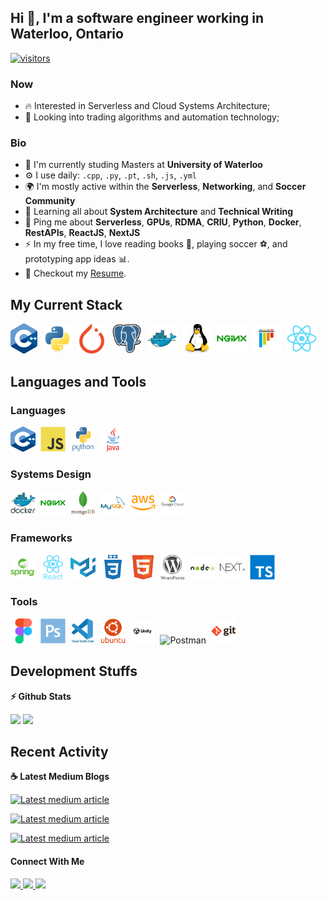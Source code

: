 ## Hi 👋, I'm a software engineer working in Waterloo, Ontario

<p align="left">
  <!-- <a href="https://leetcode.com/justinsj/">
    <img src="https://cp-logo.vercel.app/leetcode/justinsj" alt="Leet code rating" />
  </a>
  <a href="https://codeforces.com/profile/justinsj.me">
    <img src="https://raw.githubusercontent.com/justinsj/cf-stats/main/output/rating.svg" alt="Leet code rating" />
  </a>
  <a href="https://stackoverflow.com/users/5921662/justinsj">
    <img alt="Stack Overflow reputation" src="https://img.shields.io/stackexchange/stackoverflow/r/5921662?color=orange&label=reputation&logo=stackoverflow">
  </a> -->
  <!-- <a href="https://github.com/justinsj?tab=followers">
    <img alt="GitHub followers" src="https://img.shields.io/github/followers/justinsj?color=green&logo=github">
  </a> -->
  <a href="https://github.com/justinsj/">
    <img src="https://komarev.com/ghpvc/?username=justinsj&style=flat-square&color=blue" alt="visitors" />
  </a>

</p>

### Now

<!-- - ✨ Contributing to [chkware](https://github.com/chkware/cli); -->
- :fire: Interested in Serverless and Cloud Systems Architecture;
- :calendar: Looking into trading algorithms and automation technology;

### Bio

- 🏫 I'm currently studing Masters at **University of Waterloo**
- ⚙️ I use daily: `.cpp`, `.py`, `.pt`, `.sh`, `.js`, `.yml`
- 🌍 I'm mostly active within the **Serverless**, **Networking**, and **Soccer Community**
- 🌱 Learning all about **System Architecture** and **Technical Writing**
- 💬 Ping me about **Serverless**, **GPUs**, **RDMA**, **CRIU**, **Python**, **Docker**, **RestAPIs**, **ReactJS**, **NextJS**
- ⚡ In my free time, I love reading books 📖, playing soccer ⚽, and prototyping app ideas 📊.
- 📝 Checkout my [Resume](https://drive.google.com/file/d/11aQ9crBbp2L7DXCPFPcZH4aE1gL2Zj1V/view?usp=sharing).

<h2>My Current Stack</h2>
<p>
<img height="48" src="img/c-plus-plus.svg" alt="c++">&nbsp; 
<img height="48" src="img/python-original.svg" alt="python">&nbsp; 
<img height="48" src="img/pytorch-icon.svg" alt="pytorch">&nbsp; 
<!-- <img height="48" src="img/django-plain-wordmark.svg" alt="Django">&nbsp;  -->
<img height="48" src="img/postgresql-original.svg" alt="postgress">&nbsp;
<img height="48" src="img/docker-original.svg" alt="Docker">&nbsp; 
<img height="48" src="img/linux-original.svg" alt="linux">&nbsp;
<img height="48" src="img/nginx-original.svg" alt="nginx">&nbsp;
<img height="48" src="img/pytest-original.svg" alt="pytest">&nbsp;
<!-- <img height="48" src="img/git-original.svg" alt="git">&nbsp;  -->
<img height="48" src="img/react-original.svg" alt="react">&nbsp;


## Languages and Tools
<h3>Languages</h3>
<p>
<img src="img/c-plus-plus.svg" title="C++" alt="C++" width="40" height="40"/>&nbsp;
<img src="https://github.com/devicons/devicon/blob/master/icons/javascript/javascript-original.svg" title="JavaScript" alt="JavaScript" width="40" height="40"/>&nbsp;
<img src="https://github.com/devicons/devicon/blob/master/icons/python/python-original-wordmark.svg" title="Python" alt="Python" width="40" height="40"/>&nbsp;
<img src="https://github.com/devicons/devicon/blob/master/icons/java/java-original-wordmark.svg" title="Java" alt="Java" width="40" height="40"/>&nbsp;
</p>
<h3>Systems Design</h3>
<p>
<img src="https://github.com/devicons/devicon/blob/master/icons/docker/docker-original-wordmark.svg" title="Docker" alt="Docker" width="40" height="40"/>&nbsp;
<img src="https://github.com/devicons/devicon/blob/master/icons/nginx/nginx-original.svg" title="NGINX" alt="NGINX" width="40" height="40"/>&nbsp;
<img src="https://github.com/devicons/devicon/blob/master/icons/mongodb/mongodb-original-wordmark.svg" title="MongoDB" alt="MongoDB" width="40" height="40"/>&nbsp;
<img src="https://github.com/devicons/devicon/blob/master/icons/mysql/mysql-original-wordmark.svg" title="MySQL"  alt="MySQL" width="40" height="40"/>&nbsp;
<img src="https://github.com/devicons/devicon/blob/master/icons/amazonwebservices/amazonwebservices-plain-wordmark.svg" title="AWS" alt="AWS" width="40" height="40"/>&nbsp;
<img src="https://github.com/devicons/devicon/blob/master/icons/googlecloud/googlecloud-original-wordmark.svg" title="GCP" alt="GCP" width="40" height="40"/>&nbsp;
</p>  
<h3>Frameworks</h3>
<p>
<img src="https://github.com/devicons/devicon/blob/master/icons/spring/spring-original-wordmark.svg" title="Spring" alt="Spring" width="40" height="40"/>&nbsp;
<img src="https://github.com/devicons/devicon/blob/master/icons/react/react-original-wordmark.svg" title="React" alt="React" width="40" height="40"/>&nbsp;
<img src="https://github.com/devicons/devicon/blob/master/icons/materialui/materialui-original.svg" title="Material UI" alt="Material UI" width="40" height="40"/>&nbsp;
<img src="https://github.com/devicons/devicon/blob/master/icons/css3/css3-plain-wordmark.svg"  title="CSS3" alt="CSS" width="40" height="40"/>&nbsp;
<img src="https://github.com/devicons/devicon/blob/master/icons/html5/html5-original.svg" title="HTML5" alt="HTML" width="40" height="40"/>&nbsp;
<img src="https://github.com/devicons/devicon/blob/master/icons/wordpress/wordpress-plain-wordmark.svg" title="Wordpress" alt="Wordpress" width="40" height="40"/>&nbsp;
<img src="https://github.com/devicons/devicon/blob/master/icons/nodejs/nodejs-original-wordmark.svg" title="NodeJS" alt="NodeJS" width="40" height="40"/>&nbsp;
<img src="https://github.com/devicons/devicon/blob/master/icons/nextjs/nextjs-original-wordmark.svg" title="NextJS" alt="NextJS" width="40" height="40"/>&nbsp;
<img src="https://github.com/devicons/devicon/blob/master/icons/typescript/typescript-original.svg" title="TypeScript" alt="TypeScript" width="40" height="40"/>&nbsp;
</p>
<h3>Tools</h3>
<p>
<img src="https://github.com/devicons/devicon/blob/master/icons/figma/figma-original.svg" title="Figma" alt="Figma" width="40" height="40"/>&nbsp;
<img src="https://github.com/devicons/devicon/blob/master/icons/photoshop/photoshop-plain.svg" title="Photoshop" alt="Photoshop" width="40" height="40"/>&nbsp;
<img src="https://github.com/devicons/devicon/blob/master/icons/vscode/vscode-original-wordmark.svg" title="VSCode" alt="VSCode" width="40" height="40"/>&nbsp;
<img src="https://github.com/devicons/devicon/blob/master/icons/ubuntu/ubuntu-plain-wordmark.svg" title="Ubuntu" alt="Ubuntu" width="40" height="40"/>&nbsp;
<img src="https://github.com/devicons/devicon/blob/master/icons/unity/unity-original-wordmark.svg" title="Unity" alt="Unity" width="40" height="40"/>&nbsp;
<img src="https://www.vectorlogo.zone/logos/getpostman/getpostman-icon.svg" title="Postman"  alt="Postman" width="40" height="40"/>&nbsp;
<img src="https://github.com/devicons/devicon/blob/master/icons/git/git-original-wordmark.svg" title="Git" alt="Git" width="40" height="40"/>&nbsp;
</p>

## Development Stuffs

<b>⚡ Github Stats</b>
<p float="left">
<img height="180em" src="https://github-readme-stats.vercel.app/api?username=justinsj&show_icons=true&hide_border=true&&count_private=true&include_all_commits=true" /> 
<img height="180em" src="https://github-readme-stats.vercel.app/api/top-langs/?username=justinsj&show_icons=true&hide_border=true&layout=compact&langs_count=8"/>
</p>

<!-- <b>&#128200; Competitive Programming</b>
<p float="left">
<img height="273em" src="https://leetcard.jacoblin.cool/justinsj?theme=light&font=Karma&ext=contest" />
<img height="280em" src="https://raw.githubusercontent.com/justinsj/cf-stats/main/output/light_card.svg" />
</p> -->

## Recent Activity

<p><b> &#9749; Latest Medium Blogs</b></p>

<a target="_blank" href="https://github-readme-medium-recent-article.vercel.app/medium/@justinsj/0"><img src="https://github-readme-medium-recent-article.vercel.app/medium/@justinsj/0" alt="Latest medium article">

<a target="_blank" href="https://github-readme-medium-recent-article.vercel.app/medium/@justinsj/1"><img src="https://github-readme-medium-recent-article.vercel.app/medium/@justinsj/1" alt="Latest medium article"> </a>

<a target="_blank" href="https://github-readme-medium-recent-article.vercel.app/medium/@justinsj/2"><img src="https://github-readme-medium-recent-article.vercel.app/medium/@justinsj/2" alt="Latest medium article"> </a>

<!-- <a target="_blank" href="https://github-readme-medium-recent-article.vercel.app/medium/@justinsj/3"><img src="https://github-readme-medium-recent-article.vercel.app/medium/@justinsj/3" alt="Latest medium article"> </a>

<a target="_blank" href="https://github-readme-medium-recent-article.vercel.app/medium/@justinsj/4"><img src="https://github-readme-medium-recent-article.vercel.app/medium/@justinsj/5" alt="Latest medium article"> </a> -->

#### Connect With Me

<p left="center">
<!-- <a href="https://twitter.com/justinsj">
  <img src="https://img.shields.io/badge/twitter-%231DA1F2.svg?&style=for-the-badge&logo=twitter&logoColor=white" height=25>
</a>  -->
<a href="https://www.linkedin.com/in/justinsj/">
  <img src="https://img.shields.io/badge/linkedin-%230077B5.svg?&style=for-the-badge&logo=linkedin&logoColor=white" height=25>
</a> 
<!-- <a href="https://www.facebook.com/justinsj">
  <img src="https://img.shields.io/badge/Facebook-1877F2?style=for-the-badge&logo=facebook&logoColor=white" height=25>
</a> -->
<a href="https://medium.com/@justinsj">
  <img src="https://img.shields.io/badge/Medium-12100E?style=for-the-badge&logo=medium&logoColor=white" height=25>
</a>
<a href="mailto:justin.sanjuan@uwaterloo.ca">
  <img src="	https://img.shields.io/badge/Gmail-D14836?style=for-the-badge&logo=gmail&logoColor=white" height=25>
</a>
</p>
